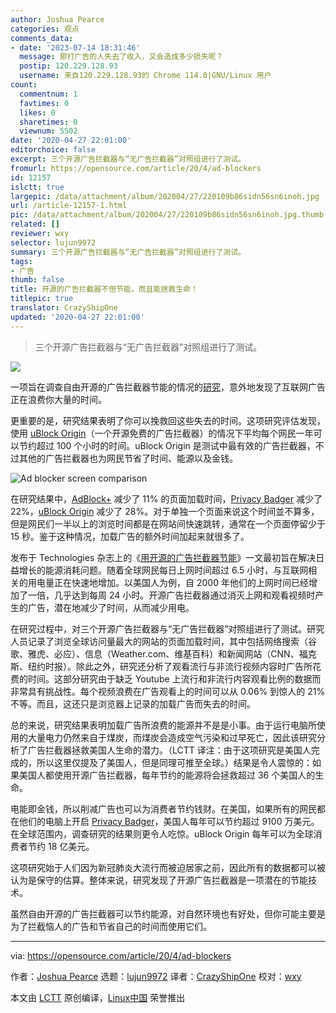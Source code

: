 ```yaml
---
author: Joshua Pearce
categories: 观点
comments_data:
- date: '2023-07-14 18:31:46'
  message: 那打广告的人失去了收入，又会造成多少损失呢？
  postip: 120.229.128.93
  username: 来自120.229.128.93的 Chrome 114.0|GNU/Linux 用户
count:
  commentnum: 1
  favtimes: 0
  likes: 0
  sharetimes: 0
  viewnum: 5502
date: '2020-04-27 22:01:00'
editorchoice: false
excerpt: 三个开源广告拦截器与“无广告拦截器”对照组进行了测试。
fromurl: https://opensource.com/article/20/4/ad-blockers
id: 12157
islctt: true
largepic: /data/attachment/album/202004/27/220109b86sidn56sn6inoh.jpg
url: /article-12157-1.html
pic: /data/attachment/album/202004/27/220109b86sidn56sn6inoh.jpg.thumb.jpg
related: []
reviewer: wxy
selector: lujun9972
summary: 三个开源广告拦截器与“无广告拦截器”对照组进行了测试。
tags:
- 广告
thumb: false
title: 开源的广告拦截器不但节能，而且能拯救生命！
titlepic: true
translator: CrazyShipOne
updated: '2020-04-27 22:01:00'
---
```



> 
> 三个开源广告拦截器与“无广告拦截器”对照组进行了测试。
> 
> 
> 


![](/data/attachment/album/202004/27/220109b86sidn56sn6inoh.jpg)


一项旨在调查自由开源的广告拦截器节能的情况的[研究](https://www.mdpi.com/2227-7080/8/2/18)，意外地发现了互联网广告正在浪费你大量的时间。


更重要的是，研究结果表明了你可以挽救回这些失去的时间。这项研究评估发现，使用 [uBlock Origin](https://github.com/gorhill/uBlock)（一个开源免费的广告拦截器）的情况下平均每个网民一年可以节约超过 100 个小时的时间。uBlock Origin 是测试中最有效的广告拦截器，不过其他的广告拦截器也为网民节省了时间、能源以及金钱。


![Ad blocker screen comparison](/data/attachment/album/202004/27/220334mpd5pijgaxgp5xql.png "Ad blocker screen comparison")


在研究结果中，[AdBlock+](https://adblockplus.org/) 减少了 11% 的页面加载时间，[Privacy Badger](https://privacybadger.org/) 减少了 22%，[uBlock Origin](https://github.com/gorhill/uBlock) 减少了 28%。对于单独一个页面来说这个时间並不算多，但是网民们一半以上的浏览时间都是在网站间快速跳转，通常在一个页面停留少于 15 秒。鉴于这种情况，加载广告的额外时间加起来就很多了。


发布于 Technologies 杂志上的《[用开源的广告拦截器节能](https://www.academia.edu/42434401/Energy_Conservation_with_Open_Source_Ad_Blockers)》一文最初旨在解决日益增长的能源消耗问题。随着全球网民每日上网时间超过 6.5 小时，与互联网相关的用电量正在快速地增加。以美国人为例，自 2000 年他们的上网时间已经增加了一倍，几乎达到每周 24 小时。开源广告拦截器通过消灭上网和观看视频时产生的广告，潜在地减少了时间，从而减少用电。


在研究过程中，对三个开源广告拦截器与“无广告拦截器”对照组进行了测试。研究人员记录了浏览全球访问量最大的网站的页面加载时间，其中包括网络搜索（谷歌、雅虎、必应）、信息（Weather.com、维基百科）和新闻网站（CNN、福克斯、纽约时报）。除此之外，研究还分析了观看流行与非流行视频内容时广告所花费的时间。这部分研究由于缺乏 Youtube 上流行和非流行内容观看比例的数据而非常具有挑战性。每个视频浪费在广告观看上的时间可以从 0.06% 到惊人的 21% 不等。而且，这还只是浏览器上记录的加载广告而失去的时间。


总的来说，研究结果表明加载广告所浪费的能源并不是是小事。由于运行电脑所使用的大量电力仍然来自于煤炭，而煤炭会造成空气污染和过早死亡，因此该研究分析了广告拦截器拯救美国人生命的潜力。（LCTT 译注：由于这项研究是美国人完成的，所以这里仅提及了美国人，但是同理可推至全球。）结果是令人震惊的：如果美国人都使用开源广告拦截器，每年节约的能源将会拯救超过 36 个美国人的生命。


电能即金钱，所以削减广告也可以为消费者节约钱财。在美国，如果所有的网民都在他们的电脑上开启 [Privacy Badger](https://privacybadger.org/)，美国人每年可以节约超过 9100 万美元。在全球范围内，调查研究的结果则更令人吃惊。uBlock Origin 每年可以为全球消费者节约 18 亿美元。


这项研究始于人们因为新冠肺炎大流行而被迫居家之前，因此所有的数据都可以被认为是保守的估算。整体来说，研究发现了开源广告拦截器是一项潜在的节能技术。


虽然自由开源的广告拦截器可以节约能源，对自然环境也有好处，但你可能主要是为了拦截恼人的广告和节省自己的时间而使用它们。




---


via: <https://opensource.com/article/20/4/ad-blockers>


作者：[Joshua Pearce](https://opensource.com/users/jmpearce) 选题：[lujun9972](https://github.com/lujun9972) 译者：[CrazyShipOne](https://github.com/CrazyShipOne) 校对：[wxy](https://github.com/wxy)


本文由 [LCTT](https://github.com/LCTT/TranslateProject) 原创编译，[Linux中国](https://linux.cn/) 荣誉推出